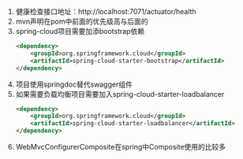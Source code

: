1. 健康检查接口地址：http://localhost:7071/actuator/health
2. mvn声明在pom中前面的优先级高与后面的
3. spring-cloud项目需要加添bootstrap依赖
    ```xml
    <dependency>
        <groupId>org.springframework.cloud</groupId>
        <artifactId>spring-cloud-starter-bootstrap</artifactId>
    </dependency>
    ```
4. 项目使用springdoc替代swagger组件
5. 如果需要负载均衡项目需要加入spring-cloud-starter-loadbalancer
    ```xml
    <dependency>
        <groupId>org.springframework.cloud</groupId>
        <artifactId>spring-cloud-starter-loadbalancer</artifactId>
    </dependency>
    ```
6. WebMvcConfigurerComposite在spring中Composite使用的比较多